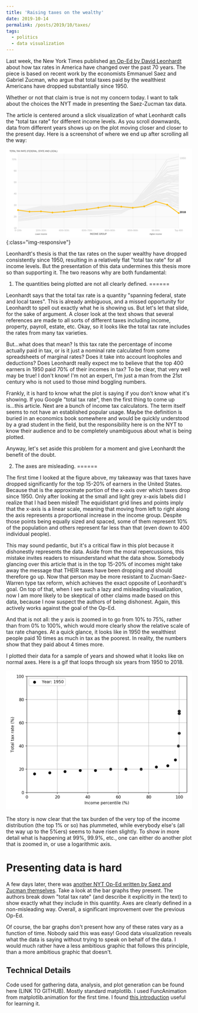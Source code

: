 ```yaml
---
title: 'Raising taxes on the wealthy'
date: 2019-10-14
permalink: /posts/2019/10/taxes/
tags:
  - politics
  - data visualization
---
```


Last week, the New York Times published [an Op-Ed by David Leonhardt](https://www.nytimes.com/interactive/2019/10/06/opinion/income-tax-rate-wealthy.html) about how tax rates in America have changed over the past 70 years. The piece is based on recent work by the economists Emmanuel Saez and Gabriel Zucman, who argue that total taxes paid by the wealthiest Americans have dropped substantially since 1950. 

Whether or not that claim is true is not my concern today. I want to talk about the choices the NYT made in presenting the Saez-Zucman tax data. 

The article is centered around a slick visualization of what Leonhardt calls the "total tax rate" for different income levels. As you scroll downwards, data from different years shows up on the plot moving closer and closer to the present day. Here is a screenshot of where we end up after scrolling all the way:

![original-nyt](/images/for-posts/leonhardt-screencap.png){:class="img-responsive"}

Leonhardt's thesis is that the tax rates on the super wealthy have dropped consistently since 1950, resulting in a relatively flat "total tax rate" for all income levels. But the presentation of this data undermines this thesis more so than supporting it. The two reasons why are both fundamental:

1) The quantities being plotted are not all clearly defined.
======

Leonhardt says that the total tax rate is a quantity "spanning federal, state and local taxes". This is already ambiguous, and a missed opportunity for Leonhardt to spell out exactly what he is showing us. But let's let that slide, for the sake of argument. A closer look at the text shows that several references are made to all sorts of different taxes including income, property, payroll, estate, etc. Okay, so it looks like the total tax rate includes the rates from many tax varieties. 

But...what does that mean? Is this tax rate the percentage of income actually paid in tax, or is it just a nominal rate calculated from some spreadsheets of marginal rates? Does it take into account loopholes and deductions? Does Leonhardt really expect me to believe that the top 400 earners in 1950 paid 70% of their incomes in tax? To be clear, that very well may be true! I don't know! I'm not an expert, I'm just a man from the 21st century who is not used to those mind boggling numbers.

Frankly, it is hard to know what the plot is saying if you don't know what it's showing. If you Google "total tax rate", then the first thing to come up is...this article. Next are a bunch of income tax calculators. The term itself seems to not have an established popular usage. Maybe the definition is buried in an economics book somewhere and would be quickly understood by a grad student in the field, but the responsibility here is on the NYT to know their audience and to be completely unambiguous about what is being plotted.

Anyway, let's set aside this problem for a moment and give Leonhardt the benefit of the doubt.

2) The axes are misleading.
======

The first time I looked at the figure above, my takeaway was that taxes have dropped significantly for the top 15-20% of earners in the United States. Because that is the approximate portion of the x-axis over which taxes drop since 1950. Only after looking at the small and light grey x-axis labels did I realize that I had been misled! The equidistant grid lines and points imply that the x-axis is a linear scale, meaning that moving from left to right along the axis represents a proportional increase in the income group. Despite those points being equally sized and spaced, some of them represent 10% of the population and others represent far less than that (even down to 400 individual people).

This may sound pedantic, but it's a critical flaw in this plot because it dishonestly represents the data. Aside from the moral repercussions, this mistake invites readers to misunderstand what the data show. Somebody glancing over this article that is in the top 15-20% of incomes might take away the message that THEIR taxes have been dropping and should therefore go up. Now that person may be more resistant to Zucman-Saez-Warren type tax reform, which achieves the exact opposite of Leonhardt's goal. On top of that, when I see such a lazy and misleading visualization, now I am more likely to be skeptical of other claims made based on this data, because I now suspect the authors of being dishonest. Again, this actively works against the goal of the Op-Ed.

And that is not all: the y axis is zoomed in to go from 10% to 75%, rather than from 0% to 100%, which would more clearly show the relative scale of tax rate changes. At a quick glance, it looks like in 1950 the wealthiest people paid 10 times as much in tax as the poorest. In reality, the numbers show that they paid about 4 times more. 

I plotted their data for a sample of years and showed what it looks like on normal axes. Here is a gif that loops through six years from 1950 to 2018. 

![tax-rate-gif](/images/for-posts/tax-rate.gif)

The story is now clear that the tax burden of the very top of the income distribution (the top 1% or so) has plummeted, while everybody else's (all the way up to the 5%ers) seems to have risen slightly. To show in more detail what is happening at 99%, 99.9%, etc., one can either do another plot that is zoomed in, or use a logarithmic axis.

Presenting data is hard
======

A few days later, there was [another NYT Op-Ed written by Saez and Zucman themselves](https://www.nytimes.com/2019/10/11/opinion/sunday/wealth-income-tax-rate.html?action=click&module=Opinion&pgtype=Homepage). Take a look at the bar graphs they present. The authors break down "total tax rate" (and describe it explicitly in the text) to show exactly what they include in this quantity. Axes are clearly defined in a non-misleading way. Overall, a significant improvement over the previous Op-Ed. 

Of course, the bar graphs don't present how any of these rates vary as a function of time. Nobody said this was easy! Good data visualization reveals what the data is saying without trying to speak on behalf of the data. I would much rather have a less ambitious graphic that follows this principle, than a more ambitious graphic that doesn't. 

Technical Details
------
Code used for gathering data, analysis, and plot generation can be found here (LINK TO GITHUB). Mostly standard matplotlib. I used FuncAnimation from matplotlib.animation for the first time. I found [this introduction](https://eli.thegreenplace.net/2016/drawing-animated-gifs-with-matplotlib/) useful for learning it.
